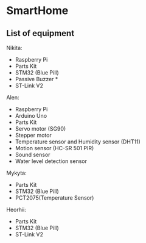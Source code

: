 # SmartHome
## List of equipment

Nikita: </br>
* Raspberry Pi
* Parts Kit
* STM32 (Blue Pill)
* Passive Buzzer    *
* ST-Link V2

Alen: </br>
* Raspberry Pi
* Arduino Uno
* Parts Kit
* Servo motor (SG90)
* Stepper motor
* Temperature sensor and Humidity sensor (DHT11)
* Motion sensor (HC-SR 501 PIR)
* Sound sensor
* Water level detection sensor

Mykyta: </br>
* Parts Kit
* STM32 (Blue Pill)
* PCT2075(Temperature Sensor)

Heorhii: </br>
* Parts Kit
* STM32 (Blue Pill)
* ST-Link V2
